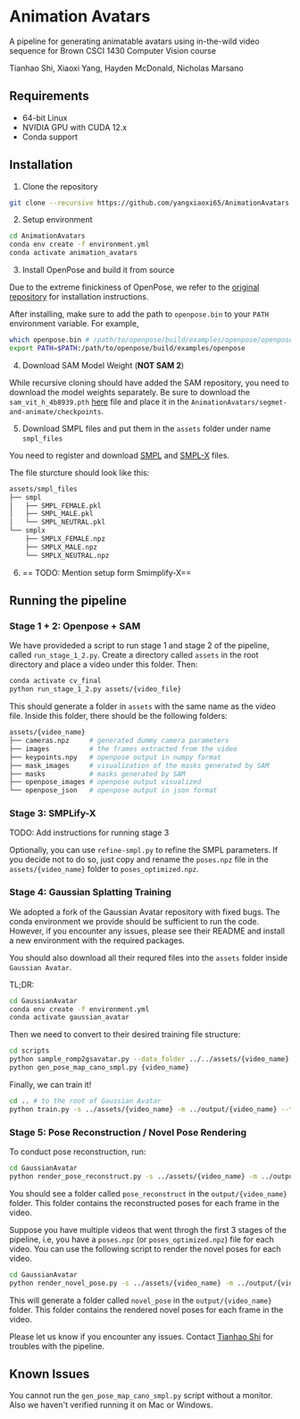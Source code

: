 # Animation Avatars

A pipeline for generating animatable avatars using in-the-wild video sequence for Brown CSCI 1430 Computer Vision course

Tianhao Shi, Xiaoxi Yang, Hayden McDonald, Nicholas Marsano

## Requirements

- 64-bit Linux
- NVIDIA GPU with CUDA 12.x 
- Conda support

## Installation

1. Clone the repository

```bash
git clone --recursive https://github.com/yangxiaoxi65/AnimationAvatars.git
```

2. Setup environment

```bash
cd AnimationAvatars
conda env create -f environment.yml
conda activate animation_avatars
```
3. Install OpenPose and build it from source


Due to the extreme finickiness of OpenPose, we refer to the [original repository](https://github.com/CMU-Perceptual-Computing-Lab/openpose.git) for installation instructions.

After installing, make sure to add the path to `openpose.bin` to your `PATH` environment variable. For example,

```bash
which openpose.bin # /path/to/openpose/build/examples/openpose/openpose.bin
export PATH=$PATH:/path/to/openpose/build/examples/openpose
```

4. Download SAM Model Weight (**NOT SAM 2**)

While recursive cloning should have added the SAM repository, you need to download the model weights separately. Be sure to download the `sam_vit_h_4b8939.pth` [here](https://github.com/facebookresearch/segment-anything?tab=readme-ov-file#model-checkpoints) file and place it in the `AnimationAvatars/segmet-and-animate/checkpoints`.

5. Download SMPL files and put them in the `assets` folder under name `smpl_files`

You need to register and download [SMPL](https://smpl.is.tue.mpg.de/) and [SMPL-X](https://smpl-x.is.tue.mpg.de/) files. 

The file sturcture should look like this:

```bash
assets/smpl_files
├── smpl
│   ├── SMPL_FEMALE.pkl
│   ├── SMPL_MALE.pkl
│   └── SMPL_NEUTRAL.pkl
└── smplx
    ├── SMPLX_FEMALE.npz
    ├── SMPLX_MALE.npz
    └── SMPLX_NEUTRAL.npz
```

6. == TODO: Mention setup form Smimplify-X==

## Running the pipeline

### Stage 1 + 2: Openpose + SAM
We have provideded a script to run stage 1 and stage 2 of the pipeline, called `run_stage_1_2.py`. Create a directory called `assets` in the root directory and place a video under this folder. Then:
```bash
conda activate cv_final
python run_stage_1_2.py assets/{video_file}
```

This should generate a folder in `assets` with the same name as the video file. Inside this folder, there should be the following folders:
```bash
assets/{video_name}
├── cameras.npz     # generated dummy camera parameters
├── images          # the frames extracted from the video
├── keypoints.npy   # openpose output in numpy format
├── mask_images     # visualization of the masks generated by SAM
├── masks           # masks generated by SAM
├── openpose_images # openpose output visualized
└── openpose_json   # openpose output in json format
```

### Stage 3: SMPLify-X
TODO: Add instructions for running stage 3


Optionally, you can use `refine-smpl.py` to refine the SMPL parameters. If you decide not to do so, just copy and rename the `poses.npz` file in the `assets/{video_name}` folder to `poses_optimized.npz`. 

### Stage 4: Gaussian Splatting Training
We adopted a fork of the Gaussian Avatar repository with fixed bugs. The conda environment we provide should be sufficient to run the code. However, if you encounter any issues, please see their README and install a new environment with the required packages.

You should also download all their requred files into the `assets` folder inside `Gaussian Avatar`.

TL;DR: 
```bash
cd GaussianAvatar
conda env create -f environment.yml
conda activate gaussian_avatar
```

Then we need to convert to their desired training file structure:

```bash
cd scripts
python sample_romp2gsavatar.py --data_folder ../../assets/{video_name}
python gen_pose_map_cano_smpl.py {video_name}
```

Finally, we can train it!
```bash
cd .. # to the root of Gaussian Avatar
python train.py -s ../assets/{video_name} -m ../output/{video_name} --train_stage 1 --pose_op_start_iter 10 --save_epoch 10 --epochs 400 # we find that for a video with ~600 frames, it is better to train at least 400 epochs
```

### Stage 5: Pose Reconstruction / Novel Pose Rendering
To conduct pose reconstruction, run:
```bash
cd GaussianAvatar
python render_pose_reconstruct.py -s ../assets/{video_name} -m ../output/{video_name} --epoch 400
```
You should see a folder called `pose_reconstruct` in the `output/{video_name}` folder. This folder contains the reconstructed poses for each frame in the video.


Suppose you have multiple videos that went throgh the first 3 stages of the pipeline, i.e, you have a `poses.npz` (or `poses_optimized.npz`) file for each video. You can use the following script to render the novel poses for each video. 
```bash
cd GaussianAvatar
python render_novel_pose.py -s ../assets/{video_name} -m ../output/{video_name} --epoch 400 --pose_file {path_to_poses.npz}
```
This will generate a folder called `novel_pose` in the `output/{video_name}` folder. This folder contains the rendered novel poses for each frame in the video.


Please let us know if you encounter any issues. Contact [Tianhao Shi](tianhao_shi@brown.edu) for troubles with the pipeline.

## Known Issues

You cannot run the `gen_pose_map_cano_smpl.py` script without a monitor. Also we haven't verified running it on Mac or Windows.
